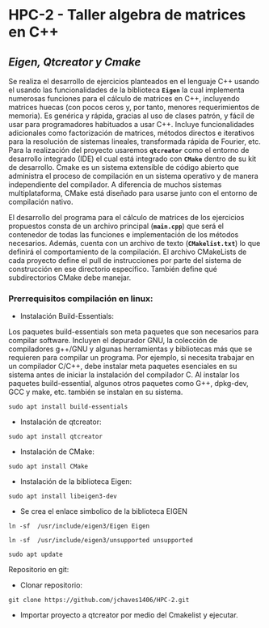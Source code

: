# HPC-2 - Taller algebra de matrices en C++ 

## *Eigen, Qtcreator y Cmake* 

Se realiza el desarrollo de ejercicios planteados en el lenguaje C++ usando el usando las funcionalidades de la biblioteca **`Eigen`** la cual implementa numerosas funciones para el cálculo de matrices en C++, incluyendo matrices huecas (con pocos ceros y, por tanto, menores requerimientos de memoria). Es genérica y rápida, gracias al uso de clases patrón, y fácil de usar para programadores habituados a usar C++. Incluye funcionalidades adicionales como factorización de matrices, métodos directos e iterativos para la resolución de sistemas lineales, transformada rápida de Fourier, etc. Para la realización del proyecto usaremos **`qtcreator`** como el entorno de desarrollo integrado (IDE) el cual está integrado con **`CMake`** dentro de su kit de desarrollo. Cmake es un sistema extensible de código abierto que administra el proceso de compilación en un sistema operativo y de manera independiente del compilador. A diferencia de muchos sistemas multiplataforma, CMake está diseñado para usarse junto con el entorno de compilación nativo. 

El desarrollo del programa para el cálculo de matrices de los ejercicios propuestos consta de un archivo principal (**`main.cpp`**) que será el contenedor de todas las funciones e implementación de los métodos necesarios. Además, cuenta con un archivo de texto (**`CMakelist.txt`**) lo que definirá el comportamiento de la compilación. El archivo CMakeLists de cada proyecto define el pull de instrucciones por parte del sistema de construcción en ese directorio específico. También define qué subdirectorios CMake debe manejar.  

### Prerrequisitos compilación en linux:  

* Instalación Build-Essentials: 

Los paquetes build-essentials son meta paquetes que son necesarios para compilar software. Incluyen el depurador GNU, la colección de compiladores g++/GNU y algunas herramientas y bibliotecas más que se requieren para compilar un programa. Por ejemplo, si necesita trabajar en un compilador C/C++, debe instalar meta paquetes esenciales en su sistema antes de iniciar la instalación del compilador C. Al instalar los paquetes build-essential, algunos otros paquetes como G++, dpkg-dev, GCC y make, etc. también se instalan en su sistema. 

`sudo apt install build-essentials`

* Instalación de qtcreator:

`sudo apt install qtcreator`

* Instalación de CMake:

`sudo apt install CMake`

* Instalación de la biblioteca Eigen:

`sudo apt install libeigen3-dev`

* Se crea el enlace simbolico de la biblioteca EIGEN

`ln -sf  /usr/include/eigen3/Eigen Eigen`

`ln -sf  /usr/include/eigen3/unsupported unsupported`

`sudo apt update`

Repositorio en git:

* Clonar repositorio:

`git clone https://github.com/jchaves1406/HPC-2.git`

* Importar proyecto a qtcreator por medio del Cmakelist y ejecutar.
